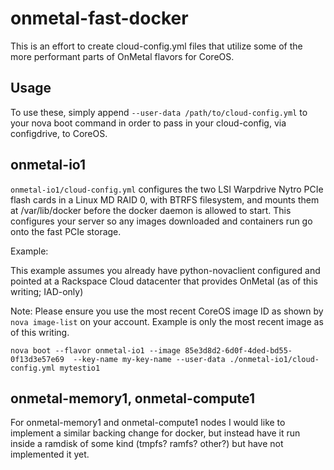 onmetal-fast-docker
===================

This is an effort to create cloud-config.yml files that utilize some of the
more performant parts of OnMetal flavors for CoreOS.

Usage
-----
To use these, simply append `--user-data /path/to/cloud-config.yml` to your 
nova boot command in order to pass in your cloud-config, via configdrive, to
CoreOS.

onmetal-io1
-----------

`onmetal-io1/cloud-config.yml` configures the two LSI Warpdrive Nytro PCIe
flash cards in a Linux MD RAID 0, with BTRFS filesystem, and mounts them at
/var/lib/docker before the docker daemon is allowed to start. This configures
your server so any images downloaded and containers run go onto the fast PCIe
storage.

Example:

This example assumes you already have python-novaclient configured and pointed
at a Rackspace Cloud datacenter that provides OnMetal (as of this writing;
IAD-only)

Note: Please ensure you use the most recent CoreOS image ID as shown by
`nova image-list` on your account. Example is only the most recent image as of
this writing.

`nova boot --flavor onmetal-io1 --image 85e3d8d2-6d0f-4ded-bd55-0f13d3e57e69 
--key-name my-key-name --user-data ./onmetal-io1/cloud-config.yml mytestio1`

onmetal-memory1, onmetal-compute1
---------------------------------

For onmetal-memory1 and onmetal-compute1 nodes I would like to implement a
similar backing change for docker, but instead have it run inside a ramdisk
of some kind (tmpfs? ramfs? other?) but have not implemented it yet.
